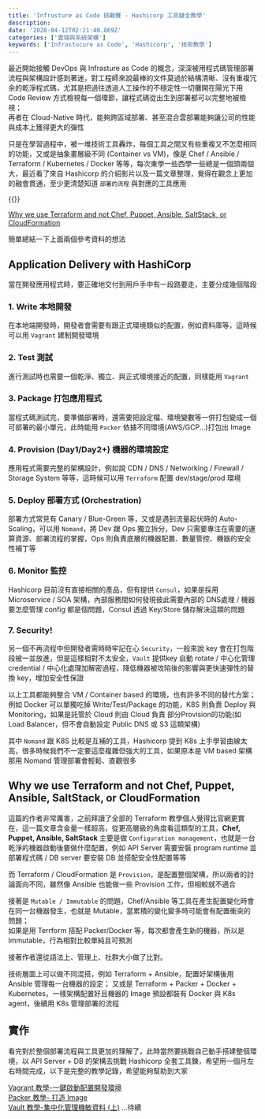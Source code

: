 ```yaml
---
title: 'Infrusture as Code 挑戰賽 - Hashicorp 工具鏈全教學'
description: 
date: '2020-04-12T02:21:40.869Z'
categories: ['雲端與系統架構']
keywords: ['Infrastucure as Code', 'Hashicorp', '技術教學']
---
```


最近開始接觸 DevOps 與 Infrasture as Code 的概念，深深被用程式碼管理部署流程與架構設計感到著迷，對工程師來說最棒的文件莫過於結構清晰、沒有重複冗余的乾淨程式碼，尤其是把過往透過人工操作的不穩定性一切攤開在陽光下用 Code Review 方式檢視每一個環節，讓程式碼從出生到部署都可以完整地被檢視；  
再者在 Cloud-Native 時代，能夠跨區域部署、甚至混合雲部署能夠讓公司的性能與成本上獲得更大的彈性  

只是在學習過程中，被一堆技術工具轟炸，每個工具之間又有些重複又不怎麼相同的功能，又或是抽象畫層級不同 (Container vs VM)，像是 Chef / Ansible / Terraform / Kubernetes / Docker 等等，每次東學一些西學一些總是一個頭兩個大，最近看了來自 Hashicorp 的介紹影片以及一篇文章整理，覺得在觀念上更加的融會貫通，至少更清楚知道 `部署的流程` 與對應的工具應用    

{{<youtube wyRtz_tdJes>}}


[Why we use Terraform and not Chef, Puppet, Ansible, SaltStack, or CloudFormation](https://blog.gruntwork.io/why-we-use-terraform-and-not-chef-puppet-ansible-saltstack-or-cloudformation-7989dad2865c)  

簡單總結一下上面兩個參考資料的想法  
## Application Delivery with HashiCorp 
當在開發應用程式時，要正確地交付到用戶手中有一段路要走，主要分成幾個階段
### 1. Write 本地開發   
   在本地端開發時，開發者會需要有跟正式環境類似的配置，例如資料庫等，這時候可以用 `Vagrant` 建制開發環境
### 2. Test 測試  
   進行測試時也需要一個乾淨、獨立、與正式環境接近的配置，同樣能用 `Vagrant`
### 3. Package 打包應用程式
   當程式碼測試完，要準備部署時，還需要把設定檔、環境變數等一併打包變成一個可部署的最小單元，此時能用 `Packer` 依據不同環境(AWS/GCP...)打包出 Image
### 4. Provision (Day1/Day2+) 機器的環境設定  
   應用程式需要完整的架構設計，例如說 CDN / DNS / Networking / Firewall / Storage System 等等，這時候可以用 `Terraform` 配置 dev/stage/prod 環境  
### 5. Deploy 部署方式 (Orchestration)
   部署方式常見有 Canary / Blue-Green 等，又或是遇到流量起伏時的 Auto-Scaling，可以用 `Nomand`，將 Dev 跟 Ops 獨立拆分，Dev 只需要專注在需要的運算資源、部署流程的掌握，Ops 則負責底層的機器配置、數量管控、機器的安全性補丁等
### 6. Monitor 監控  
   Hashicorp 目前沒有直接相關的產品，但有提供 `Consul`，如果是採用 Microservice / SOA 架構，內部服務間如何發現彼此需要內部的 DNS處理 / 機器要怎麼管理 config 都是個問題，Consul 透過 Key/Store 儲存解決這類的問題
### 7. Security!
另一個不再流程中但開發者需時時牢記在心 `Security`，一般來說 key 會在打包階段被一並放進，但是這樣相對不太安全，`Vault` 提供key 自動 rotate / 中心化管理 credential / 中心化處理加解密過程，降低機器被攻陷後的影響與更快速彈性的替換 key，增加安全性保證  

以上工具都能夠整合 VM / Container based 的環境，也有許多不同的替代方案；  
例如 Docker 可以單獨吃掉 Write/Test/Package 的功能，K8S 則負責 Deploy 與 Monitoring，如果是託管於 Cloud 則由 Cloud 負責 部分Provision的功能(如 Load Balancer，但不會自動設定 Public DNS 或 S3 這類架構)   

其中 `Nomand` 跟 K8S 比較是互補的工具，Hashicorp 提到 K8s 上手學習曲線太高，很多時候我們不一定要這麼複雜但強大的工具，如果原本是 VM based 架構那用 Nomand 管理部署會輕鬆、直觀很多   

## Why we use Terraform and not Chef, Puppet, Ansible, SaltStack, or CloudFormation  
這篇的作者非常厲害，之前拜讀了全部的 Terraform 教學個人覺得比官網更實在，這一篇文章含金量一樣超高，從更高層級的角度看這類型的工具，**Chef, Puppet, Ansible, SaltStack** 主要是做 `Configuration management`，也就是一台乾淨的機器啟動後要做什麼配置，例如 API Server 需要安裝 program runtime 並部署程式碼 / DB server 要安裝 DB 並搭配安全性配置等等  

而 Terraform / CloudFormation 是 `Provision`，是配置整個架構，所以兩者的討論面向不同，雖然像 Ansible 也能做一些 Provision 工作，但相較就不適合  

接著是 `Mutable / Immutable` 的問題，Chef/Ansible 等工具在產生配置變化時會在同一台機器發生，也就是 Mutable，當累積的變化變多時可能會有配置衝突的問題；  
如果是用 Terrform 搭配 Packer/Docker 等，每次都會產生新的機器，所以是 Immutable，行為相對比較單純且可預測  

接著作者還從語法上、管理上、社群大小做了比對。  

技術層面上可以做不同混搭，例如 Terraform + Ansible，配置好架構後用 Ansible 管理每一台機器的設定； 
又或是 Terraform + Packer + Docker + Kubernetes，一樣架構配置好且機器的 Image 預設都裝有 Docker 與 K8s agent，後續用 K8s 管理部署的流程  

## 實作
看完對於整個部署流程與工具更加的理解了，此時當然要挑戰自己動手搭建整個環境，以 API Server + DB 的架構去挑戰 Hashicorp 全套工具鍊，希望用一個月左右時間完成，以下是完整的教學記錄，希望能夠幫助到大家  

[Vagrant 教學-一鍵啟動配置開發環境](https://yuanchieh.page/post/2020-04-12_vagrant-%E6%95%99%E5%AD%B8-%E4%B8%80%E9%8D%B5%E5%95%9F%E5%8B%95%E9%85%8D%E7%BD%AE%E9%96%8B%E7%99%BC%E7%92%B0%E5%A2%83/)   
[Packer 教學- 打造 Image](https://yuanchieh.page/post/2020-04-15_packer-%E6%95%99%E5%AD%B8-%E6%89%93%E9%80%A0-image-copy/)    
[Vault 教學-集中化管理機敏資料 (上)](https://yuanchieh.page/post/2020-04-20_vault-%E6%95%99%E5%AD%B8-%E9%9B%86%E4%B8%AD%E5%8C%96%E7%AE%A1%E7%90%86%E6%A9%9F%E6%95%8F%E8%B3%87%E6%96%99-%E4%B8%8A/)
...待續


